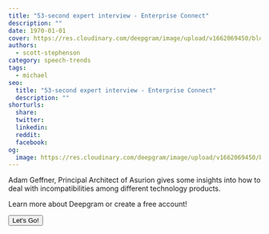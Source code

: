 ```yaml
---
title: "53-second expert interview - Enterprise Connect"
description: ""
date: 1970-01-01
cover: https://res.cloudinary.com/deepgram/image/upload/v1662069450/blog/untitled-4/placeholder-post-image%402x.jpg
authors:
  - scott-stephenson
category: speech-trends
tags:
  - michael
seo:
  title: "53-second expert interview - Enterprise Connect"
  description: ""
shorturls:
  share: 
  twitter: 
  linkedin: 
  reddit: 
  facebook: 
og:
  image: https://res.cloudinary.com/deepgram/image/upload/v1662069450/blog/untitled-4/placeholder-post-image%402x.jpg
---
```


Adam Geffner, Principal Architect of Asurion gives some insights into how to deal with incompatibilities among different technology products.

Learn more about Deepgram or create a free account!

[<button>Let's Go!</button>](https://www.deepgram.com/)
